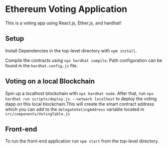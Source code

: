 # Ethereum Voting Application

This is a voting app using React.js, Ether.js, and hardhat!

## Setup

Install Dependencies in the top-level directory with `npm install`. 

Compile the contracts using `npx hardhat compile`. Path configuration can be found in the `hardhat.config.js` file. 

## Voting on a local Blockchain

Spin up a localhost blockchain with `npx hardhat node`. After that, run `npx hardhat run scripts/deploy.js --network localhost` to deploy the voting dapp on this local blockchain.This will create the smart contract address which you can add to the `delegateVotingAddress` variable located in `src/components/VotingTable.js`

## Front-end

To run the front-end application run `npm start` from the top-level directory. 


